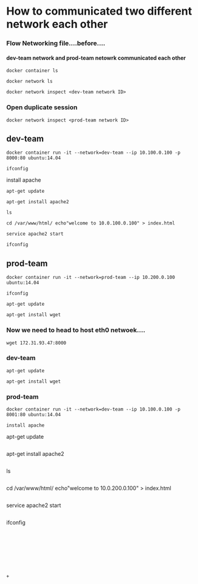 # How to communicated two different network each other
### Flow Networking file....before....
#### dev-team network and prod-team netowrk communicated each other

```
docker container ls
```
```
docker network ls
```
```
docker network inspect <dev-team network ID>
```
### Open duplicate session
```
docker network inspect <prod-team network ID>
```
## dev-team
```
docker container run -it --network=dev-team --ip 10.100.0.100 -p 8000:80 ubuntu:14.04
```
```
ifconfig
```
install apache
```
apt-get update
```
```
apt-get install apache2
```
```
ls
```
```
cd /var/www/html/ echo"welcome to 10.0.100.0.100" > index.html
```
```
service apache2 start
```
```
ifconfig
```

## prod-team
```
docker container run -it --network=prod-team --ip 10.200.0.100 ubuntu:14.04
```
```
ifconfig
```
```
apt-get update
```
```
apt-get install wget
```
### Now we need to head to host eth0 netwoek....
```
wget 172.31.93.47:8000
```
### dev-team
```
apt-get update
```
```
apt-get install wget
```

### prod-team

```
docker container run -it --network=dev-team --ip 10.100.0.100 -p 8001:80 ubuntu:14.04
```
```
install apache
```
apt-get update
```
```
apt-get install apache2
```
```
ls
```
```
cd /var/www/html/ echo"welcome to 10.0.200.0.100" > index.html
```
```
service apache2 start
```
```
ifconfig
```








+
